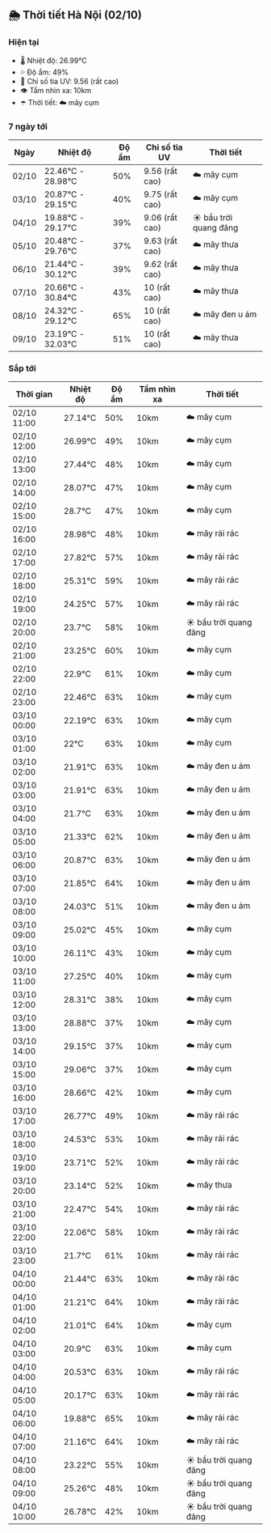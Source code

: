 ## 🌦️ Thời tiết Hà Nội (02/10)

### Hiện tại

- 🌡️ Nhiệt độ: 26.99℃
- 💦 Độ ẩm: 49%
- 🌟 Chỉ số tia UV: 9.56 (rất cao)
- 👁️ Tầm nhìn xa: 10km
- ☂️ Thời tiết: ☁️ mây cụm

### 7 ngày tới

| Ngày | Nhiệt độ | Độ ẩm | Chỉ số tia UV | Thời tiết |
| --- | --- | --- | --- | --- |
| 02/10 | 22.46℃ - 28.98℃ | 50% | 9.56 (rất cao) | ☁️ mây cụm |
| 03/10 | 20.87℃ - 29.15℃ | 40% | 9.75 (rất cao) | ☁️ mây cụm |
| 04/10 | 19.88℃ - 29.17℃ | 39% | 9.06 (rất cao) | ☀️ bầu trời quang đãng |
| 05/10 | 20.48℃ - 29.76℃ | 37% | 9.63 (rất cao) | ☁️ mây thưa |
| 06/10 | 21.44℃ - 30.12℃ | 39% | 9.62 (rất cao) | ☁️ mây thưa |
| 07/10 | 20.66℃ - 30.84℃ | 43% | 10 (rất cao) | ☁️ mây thưa |
| 08/10 | 24.32℃ - 29.12℃ | 65% | 10 (rất cao) | ☁️ mây đen u ám |
| 09/10 | 23.19℃ - 32.03℃ | 51% | 10 (rất cao) | ☁️ mây thưa |

### Sắp tới

| Thời gian | Nhiệt độ | Độ ẩm | Tầm nhìn xa | Thời tiết |
| --- | --- | --- | --- | --- |
| 02/10 11:00 | 27.14℃ | 50% | 10km | ☁️ mây cụm |
| 02/10 12:00 | 26.99℃ | 49% | 10km | ☁️ mây cụm |
| 02/10 13:00 | 27.44℃ | 48% | 10km | ☁️ mây cụm |
| 02/10 14:00 | 28.07℃ | 47% | 10km | ☁️ mây cụm |
| 02/10 15:00 | 28.7℃ | 47% | 10km | ☁️ mây cụm |
| 02/10 16:00 | 28.98℃ | 48% | 10km | ☁️ mây rải rác |
| 02/10 17:00 | 27.82℃ | 57% | 10km | ☁️ mây rải rác |
| 02/10 18:00 | 25.31℃ | 59% | 10km | ☁️ mây rải rác |
| 02/10 19:00 | 24.25℃ | 57% | 10km | ☁️ mây rải rác |
| 02/10 20:00 | 23.7℃ | 58% | 10km | ☀️ bầu trời quang đãng |
| 02/10 21:00 | 23.25℃ | 60% | 10km | ☁️ mây cụm |
| 02/10 22:00 | 22.9℃ | 61% | 10km | ☁️ mây cụm |
| 02/10 23:00 | 22.46℃ | 63% | 10km | ☁️ mây cụm |
| 03/10 00:00 | 22.19℃ | 63% | 10km | ☁️ mây cụm |
| 03/10 01:00 | 22℃ | 63% | 10km | ☁️ mây cụm |
| 03/10 02:00 | 21.91℃ | 63% | 10km | ☁️ mây đen u ám |
| 03/10 03:00 | 21.91℃ | 63% | 10km | ☁️ mây đen u ám |
| 03/10 04:00 | 21.7℃ | 63% | 10km | ☁️ mây đen u ám |
| 03/10 05:00 | 21.33℃ | 62% | 10km | ☁️ mây đen u ám |
| 03/10 06:00 | 20.87℃ | 63% | 10km | ☁️ mây đen u ám |
| 03/10 07:00 | 21.85℃ | 64% | 10km | ☁️ mây đen u ám |
| 03/10 08:00 | 24.03℃ | 51% | 10km | ☁️ mây đen u ám |
| 03/10 09:00 | 25.02℃ | 45% | 10km | ☁️ mây cụm |
| 03/10 10:00 | 26.11℃ | 43% | 10km | ☁️ mây cụm |
| 03/10 11:00 | 27.25℃ | 40% | 10km | ☁️ mây cụm |
| 03/10 12:00 | 28.31℃ | 38% | 10km | ☁️ mây cụm |
| 03/10 13:00 | 28.88℃ | 37% | 10km | ☁️ mây cụm |
| 03/10 14:00 | 29.15℃ | 37% | 10km | ☁️ mây cụm |
| 03/10 15:00 | 29.06℃ | 37% | 10km | ☁️ mây cụm |
| 03/10 16:00 | 28.66℃ | 42% | 10km | ☁️ mây cụm |
| 03/10 17:00 | 26.77℃ | 49% | 10km | ☁️ mây rải rác |
| 03/10 18:00 | 24.53℃ | 53% | 10km | ☁️ mây rải rác |
| 03/10 19:00 | 23.71℃ | 52% | 10km | ☁️ mây rải rác |
| 03/10 20:00 | 23.14℃ | 52% | 10km | ☁️ mây thưa |
| 03/10 21:00 | 22.47℃ | 54% | 10km | ☁️ mây rải rác |
| 03/10 22:00 | 22.06℃ | 58% | 10km | ☁️ mây rải rác |
| 03/10 23:00 | 21.7℃ | 61% | 10km | ☁️ mây rải rác |
| 04/10 00:00 | 21.44℃ | 63% | 10km | ☁️ mây rải rác |
| 04/10 01:00 | 21.21℃ | 64% | 10km | ☁️ mây rải rác |
| 04/10 02:00 | 21.01℃ | 64% | 10km | ☁️ mây cụm |
| 04/10 03:00 | 20.9℃ | 63% | 10km | ☁️ mây cụm |
| 04/10 04:00 | 20.53℃ | 63% | 10km | ☁️ mây rải rác |
| 04/10 05:00 | 20.17℃ | 63% | 10km | ☁️ mây rải rác |
| 04/10 06:00 | 19.88℃ | 65% | 10km | ☁️ mây rải rác |
| 04/10 07:00 | 21.16℃ | 64% | 10km | ☁️ mây rải rác |
| 04/10 08:00 | 23.22℃ | 55% | 10km | ☀️ bầu trời quang đãng |
| 04/10 09:00 | 25.26℃ | 48% | 10km | ☀️ bầu trời quang đãng |
| 04/10 10:00 | 26.78℃ | 42% | 10km | ☀️ bầu trời quang đãng |
